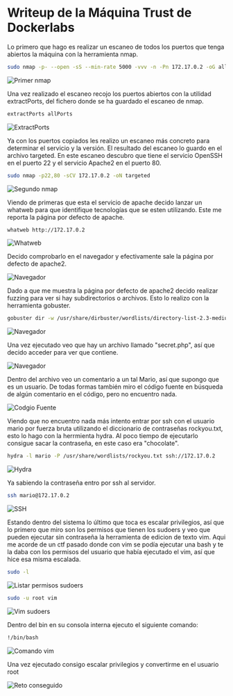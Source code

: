 # Writeup de la Máquina Trust de Dockerlabs

Lo primero que hago es realizar un escaneo de todos los puertos que tenga abiertos la máquina con la herramienta nmap.

```bash
sudo nmap -p- --open -sS --min-rate 5000 -vvv -n -Pn 172.17.0.2 -oG allPorts
```
![Primer nmap](_images/Screenshot_1.png)

Una vez realizado el escaneo recojo los puertos abiertos con la utilidad extractPorts, del fichero donde se ha guardado el escaneo de nmap.

```bash
extractPorts allPorts
```
![ExtractPorts](_images/Screenshot_2.png)

Ya con los puertos copiados les realizo un escaneo más concreto para determinar el servicio y la versión. El resultado del escaneo lo guardo en el archivo targeted. En este escaneo descubro que tiene el servicio OpenSSH en el puerto 22 y el servicio Apache2 en el puerto 80.

```bash
sudo nmap -p22,80 -sCV 172.17.0.2 -oN targeted
```

![Segundo nmap](_images/Screenshot_3.png)

Viendo de primeras que esta el servicio de apache decido lanzar un whatweb para que identifique tecnologías que se esten utilizando. Este me reporta la página por defecto de apache.

```bash
whatweb http://172.17.0.2
```
![Whatweb](_images/Screenshot_4.png)

Decido comprobarlo en el navegador y efectivamente sale la página por defecto de apache2.

![Navegador](_images/Screenshot_5.png)

Dado a que me muestra la página por defecto de apache2 decido realizar fuzzing para ver si hay subdirectorios o archivos. Esto lo realizo con la herramienta gobuster.

```bash
gobuster dir -w /usr/share/dirbuster/wordlists/directory-list-2.3-medium.txt -u http://172.17.0.2 -x html,php,js
```
![Navegador](_images/Screenshot_9.png)

Una vez ejecutado veo que hay un archivo llamado "secret.php", así que decido acceder para ver que contiene.

![Navegador](_images/Screenshot_7.png)

Dentro del archivo veo un comentario a un tal Mario, así que supongo que es un usuario. De todas formas también miro el código fuente en búsqueda de algún comentario en el código, pero no encuentro nada.

![Codgio Fuente](_images/Screenshot_8.png)

Viendo que no encuentro nada más intento entrar por ssh con el usuario mario por fuerza bruta utilizando el diccionario de contraseñas rockyou.txt, esto lo hago con la herrmienta hydra. Al poco tiempo de ejecutarlo consigue sacar la contraseña, en este caso era "chocolate".

```bash
hydra -l mario -P /usr/share/wordlists/rockyou.txt ssh://172.17.0.2
```

![Hydra](_images/Screenshot_10.png)

Ya sabiendo la contraseña entro por ssh al servidor.

```bash
ssh mario@172.17.0.2
```

![SSH](_images/Screenshot_11.png)

Estando dentro del sistema lo último que toca es escalar privilegios, así que lo primero que miro son los permisos que tienen los sudoers y veo que pueden ejecutar sin contraseña la herramienta de edicion de texto vim. Aqui me acorde de un ctf pasado donde con vim se podía ejecutar una bash y te la daba con los permisos del usuario que había ejecutado el vim, así que hice esa misma escalada.

```bash
sudo -l
```

![Listar permisos sudoers](_images/Screenshot_12.png)

```bash
sudo -u root vim
```

![Vim sudoers](_images/Screenshot_13.png)

Dentro del bin en su consola interna ejecuto el siguiente comando: 

```bash
!/bin/bash
```

![Comando vim](_images/Screenshot_14.png)

Una vez ejecutado consigo escalar privilegios y convertirme en el usuario root

![Reto conseguido](_images/Screenshot_15.png)